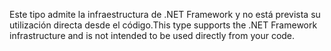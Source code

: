 <span data-ttu-id="7097f-101">Este tipo admite la infraestructura de .NET Framework y no está prevista su utilización directa desde el código.</span><span class="sxs-lookup"><span data-stu-id="7097f-101">This type supports the .NET Framework infrastructure and is not intended to be used directly from your code.</span></span>